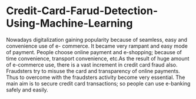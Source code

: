 # Credit-Card-Farud-Detection-Using-Machine-Learning
Nowadays digitalization gaining popularity because of seamless, easy and convenience use of e- commerce. It became very rampant and easy mode of payment. People choose online payment and e-shopping; because of time convenience, transport convenience, etc.As the result of huge amount of e-commerce use, there is a vast increment in credit card fraud also. Fraudsters try to misuse the card and transparency of online payments. Thus to overcome with the fraudsters activity become very essential. The main aim is to secure credit card transactions; so people can use e-banking safely and easily.
